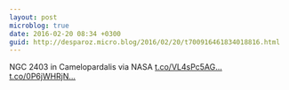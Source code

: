 ```yaml
---
layout: post
microblog: true
date: 2016-02-20 08:34 +0300
guid: http://desparoz.micro.blog/2016/02/20/t700916461834018816.html
---
```

NGC 2403 in Camelopardalis via NASA [t.co/VL4sPc5AG...](https://t.co/VL4sPc5AG2) [t.co/0P6jWHRjN...](https://t.co/0P6jWHRjNa)
